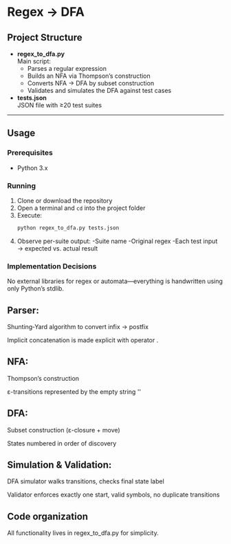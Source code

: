 # Regex → DFA

## Project Structure

- **regex_to_dfa.py**  
  Main script:  
  - Parses a regular expression  
  - Builds an NFA via Thompson’s construction  
  - Converts NFA → DFA by subset construction  
  - Validates and simulates the DFA against test cases  
- **tests.json**  
  JSON file with ≥20 test suites  
 

---

## Usage

### Prerequisites

- Python 3.x 

### Running

1. Clone or download the repository  
2. Open a terminal and `cd` into the project folder  
3. Execute:
   ```bash
   python regex_to_dfa.py tests.json
4. Observe per-suite output:
   -Suite name
   -Original regex
   -Each test input → expected vs. actual result

### Implementation Decisions
No external libraries for regex or automata—everything is handwritten using only Python’s stdlib.

## Parser:

Shunting‐Yard algorithm to convert infix → postfix

Implicit concatenation is made explicit with operator .

## NFA:

Thompson’s construction

ε-transitions represented by the empty string ''

## DFA:

Subset construction (ε-closure + move)

States numbered in order of discovery

## Simulation & Validation:

DFA simulator walks transitions, checks final state label

Validator enforces exactly one start, valid symbols, no duplicate transitions


## Code organization

All functionality lives in regex_to_dfa.py for simplicity.


